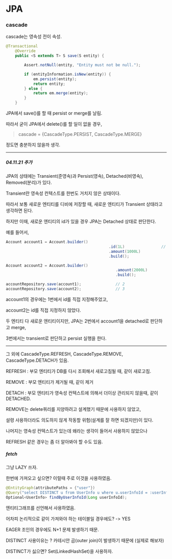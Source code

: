 # JPA

### cascade

cascade는 영속성 전이 속성.

```java
@Transactional
	@Override
	public <S extends T> S save(S entity) {

		Assert.notNull(entity, "Entity must not be null.");

		if (entityInformation.isNew(entity)) {
			em.persist(entity);
			return entity;
		} else {
			return em.merge(entity);
		}
	}
```

JPA에서 save()를 할 때 persist or merge를 날림.

따라서 굳이 JPA에서 delete()를 할 일이 없을 경우, 

> cascade = {CascadeType.PERSIST, CascadeType.MERGE}

정도면 충분하지 않을까 생각.



****

##### 04.11.21 추가

JPA의 상태에는 Transient(준영속)과 Persist(영속), Detached(비영속), Removed(분리)가 있다.

Transient란 영속성 컨텍스트를 한번도 거치지 않은 상태이다.

따라서 보통 새로운 엔티티를 디비에 저장할 때, 새로운 엔티티가 Transient 상태라고 생각하면 된다.

하지만 이때, 새로운 엔티티의 id가 있을 경우 JPA는 Detached 상태로 판단한다.

예를 들어서,

```java
Account account1 = Account.builder()
  											 .id(1L) 				// 1
  											 .amount(1000L)
  											 .build();

Account account2 = Account.builder()
  												.amount(2000L)
  												.build();

accountRepository.save(account1); 				// 2
accountRepository.save(account2); 				// 3
```

account1의 경우에는 1번에서 id를 직접 지정해주었고,

account2는 id를 직접 지정하지 않았다.

두 엔티티 다 새로운 엔티티이지만, JPA는 2번에서 account1을 detached로 판단하고 merge,

 3번에서는 transient로 판단하고 persist 실행을 한다.

-------------







그 외에 CascadeType.REFRESH, CascadeType.REMOVE, CascadeType.DETACH가 있음.

REFRESH : 부모 엔티티가 DB를 다시 조회해서 새로고침될 때, 같이 새로고침.

REMOVE : 부모 엔티티가 제거될 때, 같이 제거

DETACH : 부모 엔티티가 영속성 컨텍스트에 의해서 더이상 관리되지 않을때, 같이 DETACHED.



REMOVE는 delete쿼리를 지양하려고 설계했기 때문에 사용하지 않았고, 

설령 사용하더라도 의도하지 않게 작동할 위험(설계를 잘 하면 되겠지만)이 있다.

나머지는 영속성 컨텍스트가 있는데 왜라는 생각이 들어서 사용하지 않았으나

REFRESH 같은 경우는 좀 더 알아봐야 할 수도 있음.



##### fetch

그냥 LAZY 쓰자.

한번에 가져오고 싶으면? 이럴때 주로 이것을 사용하였음.

```java
@EntityGraph(attributePaths = {"user"})
@Query("select DISTINCT u from UserInfo u where u.userInfoId = :userInfoId")
Optional<UserInfo> findByUserInfoId(Long userInfoId);
```



엔티티그래프를 선언해서 사용하였음.

어차피 논리적으로 같이 가져와야 하는 테이블일 경우에도? -> YES

EAGER 조인의 경우에도 N+1 문제 발생하기 때문.

DISTINCT 사용이유는 ? 카테시안 곱(outer join)이 발생하기 때문에 (실제로 해보자)

DISTINCT가 싫으면? Set(LinkedHashSet)을 사용하자.

